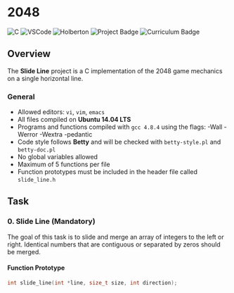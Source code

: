 # 2048

![C](https://img.shields.io/badge/C-%2300599C.svg?style=for-the-badge&logo=c&logoColor=white)
![VSCode](https://img.shields.io/badge/Visual_Studio_Code-%23007ACC.svg?style=for-the-badge&logo=visual-studio-code&logoColor=white)
![Holberton](https://img.shields.io/badge/Holberton-%23F57F17?style=for-the-badge&logo=hippocamp&logoColor=white)
![Project Badge](https://img.shields.io/badge/Project%20Score-100%25-brightgreen?style=for-the-badge)
![Curriculum Badge](https://img.shields.io/badge/C%23%2022-Interview%20Preparation%20-%23FF6F00?style=for-the-badge)

## Overview

The **Slide Line** project is a C implementation of the 2048 game mechanics on a single horizontal line.


### General
- Allowed editors: `vi`, `vim`, `emacs`
- All files compiled on **Ubuntu 14.04 LTS**
- Programs and functions compiled with `gcc 4.8.4` using the flags: 
-Wall -Werror -Wextra -pedantic
- Code style follows **Betty** and will be checked with `betty-style.pl` and `betty-doc.pl`
- No global variables allowed
- Maximum of 5 functions per file
- Function prototypes must be included in the header file called `slide_line.h`

## Task

### 0. Slide Line (Mandatory)
The goal of this task is to slide and merge an array of integers to the left or right. Identical numbers that are contiguous or separated by zeros should be merged.

#### Function Prototype
```c
int slide_line(int *line, size_t size, int direction);
